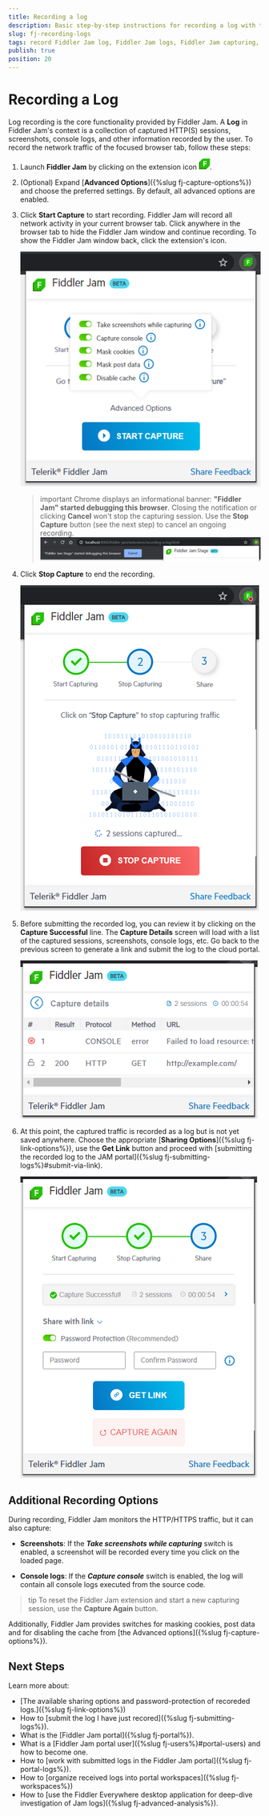 ```yaml
---
title: Recording a log
description: Basic step-by-step instructions for recording a log with the Fiddler Jam extension
slug: fj-recording-logs
tags: record Fiddler Jam log, Fiddler Jam logs, Fiddler Jam capturing, Fiddler Jam recording, capture traffic with Jam, Fiddler Jam HTTPS traffic 
publish: true
position: 20
---
```



# Recording a Log

Log recording is the core functionality provided by Fiddler Jam. A **Log** in Fiddler Jam's context is a collection of captured HTTP(S) sessions, screenshots, console logs, and other information recorded by the user. To record the network traffic of the focused browser tab, follow these steps:

1. Launch **Fiddler Jam** by clicking on the extension icon ![Extension main icon](../images/ext/ext-icons/small-logo.png).

1. (Optional) Expand [**Advanced Options**]({%slug fj-capture-options%}) and choose the preferred settings. By default, all advanced options are enabled.

1. Click **Start Capture** to start recording. Fiddler Jam will record all network activity in your current browser tab. Click anywhere in the browser tab to hide the Fiddler Jam window and continue recording. To show the Fiddler Jam window back, click the extension's icon.

   ![Start capture screen with the Advanced Options expanded](../images/ext/ext-images/extension-start-capturing-extended.png)

   >important Chrome displays an informational banner: **"Fiddler Jam" started debugging this browser**. Closing the notification or clicking **Cancel** won't stop the capturing session. Use the **Stop Capture** button (see the next step) to cancel an ongoing recording.
   ![Chrome warning banner](../images/ext/ext-images/extension-chrome-notification.png)

1. Click  **Stop Capture** to end the recording.

   ![Stop capturing screen](../images/ext/ext-images/extension-stop-capturing.png)

1. Before submitting the recorded log, you can review it by clicking on the **Capture Successful** line. The **Capture Details** screen will load with a list of the captured sessions, screenshots, console logs, etc. Go back to the previous screen to generate a link and submit the log to the cloud portal.

   ![Stop capturing screen](../images/ext/ext-images/extension-link-options-show-sessions.png)

1. At this point, the captured traffic is recorded as a log but is not yet saved anywhere. Choose the appropriate [**Sharing Options**]({%slug fj-link-options%}), use the **Get Link** button and proceed with [submitting the recorded log to the JAM portal]({%slug fj-submitting-logs%}#submit-via-link).

   ![Generate Link](../images/ext/ext-images/extension-link-options-password.png)

## Additional Recording Options

During recording, Fiddler Jam monitors the HTTP/HTTPS traffic, but it can also capture:

- **Screenshots**: If the **_Take screenshots while capturing_** switch is enabled, a screenshot will be recorded every time you click on the loaded page.

- **Console logs**: If the **_Capture console_** switch is enabled, the log will contain all console logs executed from the source code.

>tip To reset the Fiddler Jam extension and start a new capturing session, use the **Capture Again** button.

Additionally, Fiddler Jam provides switches for masking cookies, post data and for disabling the cache from [the Advanced options]({%slug fj-capture-options%}).

## Next Steps

Learn more about:

- [The available sharing options and password-protection of recoreded logs.]({%slug fj-link-options%})
- How to [submit the log I have just recored]({%slug fj-submitting-logs%}).
- What is the [Fiddler Jam portal]({%slug fj-portal%}).
- What is a [Fiddler Jam portal user]({%slug fj-users%}#portal-users) and how to become one.
- How to [work with submitted logs in the Fiddler Jam portal]({%slug fj-portal-logs%}).
- How to [organize received logs into portal workspaces]({%slug fj-workspaces%})
- How to [use the Fiddler Everywhere desktop application for deep-dive investigation of Jam logs]({%slug fj-advanced-analysis%}).
